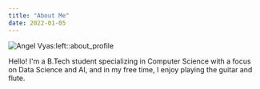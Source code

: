 ```yaml
---
title: "About Me"
date: 2022-01-05
---
```


![Angel Vyas:left::about_profile](/images/profile.png)

Hello! I'm a B.Tech student specializing in Computer Science with a focus on Data Science and AI, and in my free time, I enjoy playing the guitar and flute.
